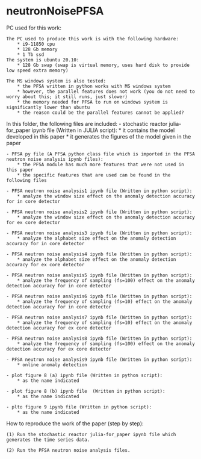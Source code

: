 # neutronNoisePFSA

PC used for this work:

    The PC used to produce this work is with the following hardware:
        * i9-11850 cpu
        * 128 Gb memory
        * 1 Tb ssd
    The system is ubuntu 20.10:
        * 128 Gb swap (swap is virtual memory, uses hard disk to provide low speed extra memory)
        
    The MS windows system is also tested:
        * the PFSA written in python works with MS windows system
        * however, the parallel features does not work (you do not need to worry about this; it still runs, just slower)
        * the memory needed for PFSA to run on windows system is significantly lower than ubuntu
        * the reason could be the parallel features cannot be applied?



In this folder, the following files are included:
    - stochastic reactor julia-for_paper ipynb file (Written in JULIA script): 
        * it contains the model developed in this paper
        * it generates the figures of the model given in the paper
        
    - PFSA py file (A PFSA python class file which is imported in the PFSA neutron noise analysis ipynb files):
        * the PFSA module has much more features that were not used in this paper
        * the specific features that are used can be found in the following files
        
    - PFSA neutron noise analysis1 ipynb file (Written in python script):
        * analyze the window size effect on the anomaly detection accuracy for in core detector
        
    - PFSA neutron noise analysis2 ipynb file (Written in python script):
        * analyze the window size effect on the anomaly detection accuracy for ex core detector
        
    - PFSA neutron noise analysis3 ipynb file (Written in python script): 
    	* analyze the alphabet size effect on the anomaly detection accuracy for in core detector
    	
    - PFSA neutron noise analysis4 ipynb file (Written in python script): 
    	* analyze the alphabet size effect on the anomaly detection accuracy for ex core detector
    	
    - PFSA neutron noise analysis5 ipynb file (Written in python script): 
    	* analyze the frequency of sampling (fs=100) effect on the anomaly detection accuracy for in core detector
    	
    - PFSA neutron noise analysis6 ipynb file (Written in python script): 
    	* analyze the frequency of sampling (fs=10) effect on the anomaly detection accuracy for in core detector
    	
    - PFSA neutron noise analysis7 ipynb file (Written in python script): 
    	* analyze the frequency of sampling (fs=10) effect on the anomaly detection accuracy for ex core detector

    - PFSA neutron noise analysis8 ipynb file (Written in python script): 
    	* analyze the frequency of sampling (fs=100) effect on the anomaly detection accuracy for ex core detector
    	
    - PFSA neutron noise analysis9 ipynb file (Written in python script): 
    	* online anomaly detection
        
    - plot figure 8 (a) ipynb file (Written in python script):
        * as the name indicated
        
    - plot figure 8 (b) ipynb file  (Written in python script):
        * as the name indicated    
        
    - plto figure 9 ipynb file (Written in python script):
    	* as the name indicated
      
How to reproduce the work of the paper (step by step):

    (1) Run the stochastic reactor julia-for_paper ipynb file which generates the time series data.

    (2) Run the PFSA neutron noise analysis files.
